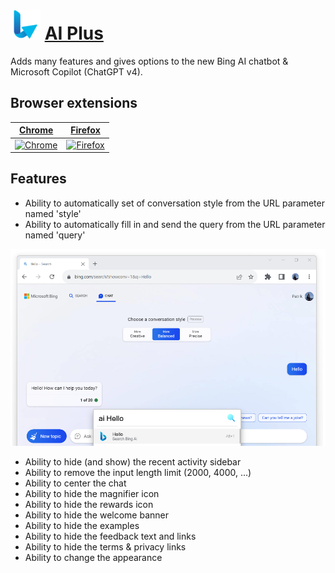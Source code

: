 # ![Icon](package/icon-48.png) [AI Plus](https://chrome.google.com/webstore/detail/fidegdolhcippkeobljodnicbeecghlm)

Adds many features and gives options to the new Bing AI chatbot & Microsoft Copilot (ChatGPT v4).

## Browser extensions

[Chrome](https://chrome.google.com/webstore/detail/fidegdolhcippkeobljodnicbeecghlm) | [Firefox](https://addons.mozilla.org/en-US/firefox/addon/bing-ai-plus) |
-- | --
[![Chrome](https://github.com/alrra/browser-logos/raw/main/src/chrome/chrome_128x128.png)](https://chrome.google.com/webstore/detail/fidegdolhcippkeobljodnicbeecghlm) | [![Firefox](https://github.com/alrra/browser-logos/raw/main/src/firefox/firefox_128x128.png)](https://addons.mozilla.org/en-US/firefox/addon/bing-ai-plus) |

## Features

- Ability to automatically set of conversation style from the URL parameter named 'style'
- Ability to automatically fill in and send the query from the URL parameter named 'query'

![query](screenshot-01-chrome.jpg)

- Ability to hide (and show) the recent activity sidebar
- Ability to remove the input length limit (2000, 4000, ...)
- Ability to center the chat
- Ability to hide the magnifier icon
- Ability to hide the rewards icon
- Ability to hide the welcome banner
- Ability to hide the examples
- Ability to hide the feedback text and links
- Ability to hide the terms & privacy links
- Ability to change the appearance